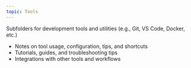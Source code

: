 ```yaml
---
topic: Tools
---
```


Subfolders for development tools and utilities (e.g., Git, VS Code, Docker, etc.)

- Notes on tool usage, configuration, tips, and shortcuts
- Tutorials, guides, and troubleshooting tips
- Integrations with other tools and workflows
